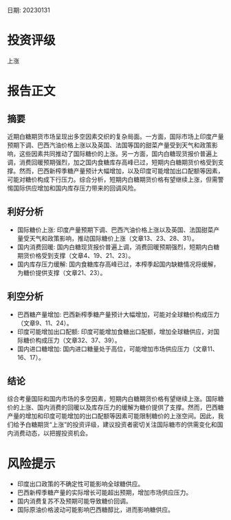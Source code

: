 
日期: 20230131

# 投资评级

上涨

# 报告正文

## 摘要

近期白糖期货市场呈现出多空因素交织的复杂局面。一方面，国际市场上印度产量预期下调、巴西汽油价格上涨以及英国、法国等国的甜菜产量受到天气和政策影响，这些因素共同推动了国际糖价的上涨。另一方面，国内白糖现货报价普遍上调，消费回暖预期强烈，加之国内食糖库存高峰已过，短期内白糖期货价格受到支撑。然而，巴西新榨季糖产量预计大幅增加，以及印度可能增加出口配额等因素，可能对糖价构成下行压力。综合分析，短期内白糖期货价格有望继续上涨，但需警惕国际供应增加和国内库存压力带来的回调风险。

## 利好分析

* 国际糖价上涨: 印度产量预期下调、巴西汽油价格上涨以及英国、法国甜菜产量受天气和政策影响，推动国际糖价上涨（文章13、23、28、31）。
* 国内消费回暖: 国内白糖现货报价普遍上调，消费回暖预期强烈，短期内白糖期货价格受到支撑（文章4、19、21、23）。
* 国内库存压力缓解: 国内食糖库存高峰已过，本榨季起国内缺糖情况将缓解，为糖价提供支撑（文章21、23）。

## 利空分析

* 巴西糖产量增加: 巴西新榨季糖产量预计大幅增加，可能对全球糖价构成压力（文章9、11、24）。
* 印度可能增加出口配额: 印度可能增加食糖出口配额，增加全球糖供应，对国际糖价构成压力（文章32、37、39）。
* 国内进口糖增加: 国内进口糖量处于高位，可能增加市场供应压力（文章11、16、17）。

## 结论

综合考量国际和国内市场的多空因素，短期内白糖期货价格有望继续上涨。国际糖价的上涨、国内消费的回暖以及库存压力的缓解为糖价提供了支撑。然而，巴西糖产量的增加和印度可能增加的出口配额等因素可能限制糖价的上涨空间。因此，我们给予白糖期货“上涨”的投资评级，建议投资者密切关注国际糖市的供需变化和国内消费动态，以把握投资机会。

# 风险提示

* 印度出口政策的不确定性可能影响全球糖供应。
* 巴西新榨季糖产量的实际增长可能超出预期，增加市场供应压力。
* 国内消费复苏不及预期可能导致糖价回调。
* 国际原油价格波动可能影响巴西糖醇比，进而影响糖供应。
